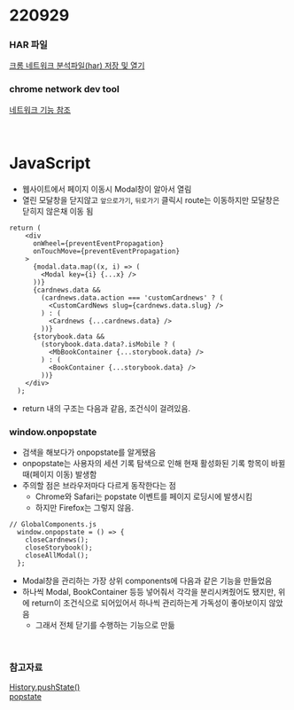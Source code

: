 # 220929

### HAR 파일

[크롬 네트워크 분석파일(har) 저장 및 열기](https://jun7222.tistory.com/709)
[](https://toolbox.googleapps.com/apps/har_analyzer/)

### chrome network dev tool

[네트워크 기능 참조](https://developer.chrome.com/docs/devtools/network/reference/)

<br>

# JavaScript

- 웹사이트에서 페이지 이동시 Modal창이 알아서 열림
- 열린 모달창을 닫지않고 `앞으로가기`, `뒤로가기` 클릭시 route는 이동하지만 모달창은 닫히지 않은채 이동 됨

```JS
return (
    <div
      onWheel={preventEventPropagation}
      onTouchMove={preventEventPropagation}
    >
      {modal.data.map((x, i) => (
        <Modal key={i} {...x} />
      ))}
      {cardnews.data &&
        (cardnews.data.action === 'customCardnews' ? (
          <CustomCardNews slug={cardnews.data.slug} />
        ) : (
          <Cardnews {...cardnews.data} />
        ))}
      {storybook.data &&
        (storybook.data.data?.isMobile ? (
          <MbBookContainer {...storybook.data} />
        ) : (
          <BookContainer {...storybook.data} />
        ))}
    </div>
  );
```

- return 내의 구조는 다음과 같음, 조건식이 걸려있음.

### window.onpopstate

- 검색을 해보다가 onpopstate를 알게됐음
- onpopstate는 사용자의 세션 기록 탐색으로 인해 현재 활성화된 기록 항목이 바뀔 때(페이지 이동) 발생함
- 주의할 점은 브라우저마다 다르게 동작한다는 점
  - Chrome와 Safari는 popstate 이벤트를 페이지 로딩시에 발생시킴
  - 하지만 Firefox는 그렇지 않음.

```JS
// GlobalComponents.js
  window.onpopstate = () => {
    closeCardnews();
    closeStorybook();
    closeAllModal();
  };
```

- Modal창을 관리하는 가장 상위 components에 다음과 같은 기능을 만들었음
- 하나씩 Modal, BookContainer 등등 넣어줘서 각각을 분리시켜줬어도 됐지만, 위에 return이 조건식으로 되어있어서 하나씩 관리하는게 가독성이 좋아보이지 않았음
  - 그래서 전체 닫기를 수행하는 기능으로 만듦

<br>

### 참고자료

[History.pushState()](https://developer.mozilla.org/en-US/docs/Web/API/History/pushState)  
[popstate](https://developer.mozilla.org/ko/docs/Web/API/Window/popstate_event)
